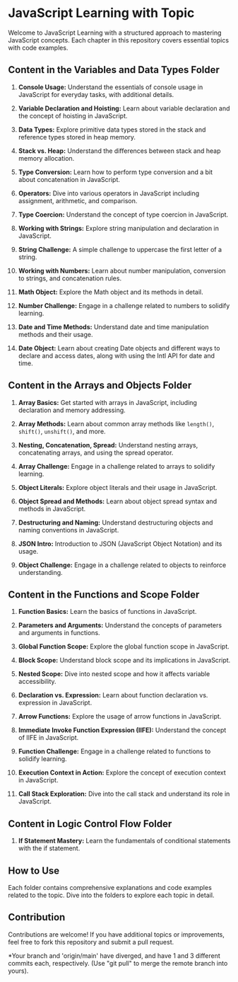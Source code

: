 # JavaScript Learning with Topic

Welcome to JavaScript Learning with a structured approach to mastering JavaScript concepts. Each chapter in this repository covers essential topics with code examples.

## Content in the Variables and Data Types Folder

1. **Console Usage:** Understand the essentials of console usage in JavaScript for everyday tasks, with additional details.

2. **Variable Declaration and Hoisting:** Learn about variable declaration and the concept of hoisting in JavaScript.

3. **Data Types:** Explore primitive data types stored in the stack and reference types stored in heap memory.

4. **Stack vs. Heap:** Understand the differences between stack and heap memory allocation.

5. **Type Conversion:** Learn how to perform type conversion and a bit about concatenation in JavaScript.

6. **Operators:** Dive into various operators in JavaScript including assignment, arithmetic, and comparison.

7. **Type Coercion:** Understand the concept of type coercion in JavaScript.

8. **Working with Strings:** Explore string manipulation and declaration in JavaScript.

9. **String Challenge:** A simple challenge to uppercase the first letter of a string.

10. **Working with Numbers:** Learn about number manipulation, conversion to strings, and concatenation rules.

11. **Math Object:** Explore the Math object and its methods in detail.

12. **Number Challenge:** Engage in a challenge related to numbers to solidify learning.

13. **Date and Time Methods:** Understand date and time manipulation methods and their usage.

14. **Date Object:** Learn about creating Date objects and different ways to declare and access dates, along with using the Intl API for date and time.

## Content in the Arrays and Objects Folder

1. **Array Basics:** Get started with arrays in JavaScript, including declaration and memory addressing.

2. **Array Methods:** Learn about common array methods like `length()`, `shift()`, `unshift()`, and more.

3. **Nesting, Concatenation, Spread:** Understand nesting arrays, concatenating arrays, and using the spread operator.

4. **Array Challenge:** Engage in a challenge related to arrays to solidify learning.

5. **Object Literals:** Explore object literals and their usage in JavaScript.

6. **Object Spread and Methods:** Learn about object spread syntax and methods in JavaScript.

7. **Destructuring and Naming:** Understand destructuring objects and naming conventions in JavaScript.

8. **JSON Intro:** Introduction to JSON (JavaScript Object Notation) and its usage.

9. **Object Challenge:** Engage in a challenge related to objects to reinforce understanding.

## Content in the Functions and Scope Folder

1. **Function Basics:** Learn the basics of functions in JavaScript.

2. **Parameters and Arguments:** Understand the concepts of parameters and arguments in functions.

3. **Global Function Scope:** Explore the global function scope in JavaScript.

4. **Block Scope:** Understand block scope and its implications in JavaScript.

5. **Nested Scope:** Dive into nested scope and how it affects variable accessibility.

6. **Declaration vs. Expression:** Learn about function declaration vs. expression in JavaScript.

7. **Arrow Functions:** Explore the usage of arrow functions in JavaScript.

8. **Immediate Invoke Function Expression (IIFE):** Understand the concept of IIFE in JavaScript.

9. **Function Challenge:** Engage in a challenge related to functions to solidify learning.

10. **Execution Context in Action:** Explore the concept of execution context in JavaScript.

11. **Call Stack Exploration:** Dive into the call stack and understand its role in JavaScript.

## Content in Logic Control Flow Folder

1. **If Statement Mastery:** Learn the fundamentals of conditional statements with the if statement.

## How to Use

Each folder contains comprehensive explanations and code examples related to the topic. Dive into the folders to explore each topic in detail.

## Contribution

Contributions are welcome! If you have additional topics or improvements, feel free to fork this repository and submit a pull request.

\*Your branch and 'origin/main' have diverged, and have 1 and 3 different commits each, respectively. (Use "git pull" to merge the remote branch into yours).
